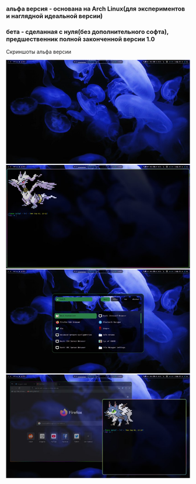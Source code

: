 ### альфа версия - основана на Arch Linux(для экспериментов и наглядной идеальной версии)
### бета - сделанная с нуля(без дополнительного софта), предшественник полной законченной версии 1.0

Скриншоты альфа версии

![alt text](https://github.com/seroquell3/JellyOS/blob/main/screenshots/1)
![alt text](https://github.com/seroquell3/JellyOS/blob/main/screenshots/2)
![alt text](https://github.com/seroquell3/JellyOS/blob/main/screenshots/3)
![alt text](https://github.com/seroquell3/JellyOS/blob/main/screenshots/4)


